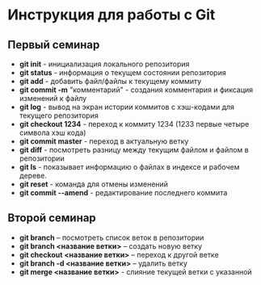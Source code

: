 # Инструкция для работы с Git

## Первый семинар
* **git init** - инициализация локального репозитория
* **git status** - информация о текущем состоянии репозитория
* **git add** - добавить файл/файлы к текущему коммиту
* **git commit -m** "комментарий" - создания комментария и фиксация изменений к файлу
* **git log** - вывод на экран истории коммитов с хэш-кодами для текущего репозитория
* **git checkout 1234** - переход к коммиту 1234 (1233 первые четыре символа хэш кода)
* **git commit master** - переход в актуальную ветку
* **git diff** - посмотреть разницу между текущим файлом и файлом в репозитории
* **git ls** - показывает информацию о файлах в индексе и рабочем дереве.
* **git reset** - команда для отмены изменений
* **git commit --amend** - редактирование последнего коммита 

## Второй семинар

* **git branch** – посмотреть список веток в репозитории
* **git branch <название ветки>** – создать новую ветку
* **git checkout <название ветки>** – переход к другой ветке
* **git branch -d <название ветки>** – удалить ветку
* **git merge <название ветки>** - слияние текущей ветки с указанной

